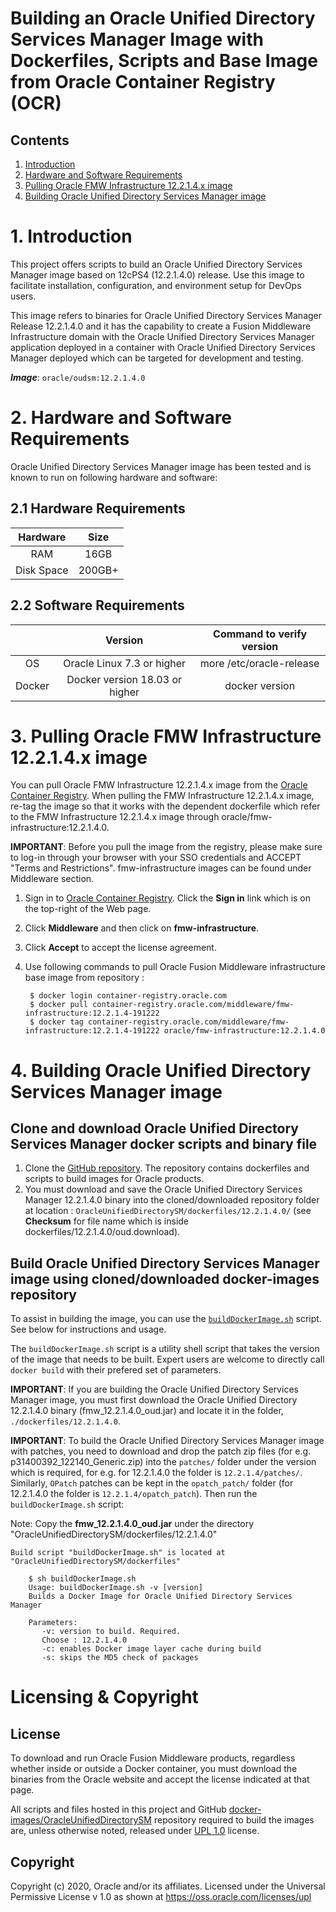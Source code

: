 Building an Oracle Unified Directory Services Manager Image with Dockerfiles, Scripts and Base Image from Oracle Container Registry (OCR)
=========================================================================================================================================

## Contents

1. [Introduction](#1-introduction)
2. [Hardware and Software Requirements](#2-hardware-and-software-requirements)
3. [Pulling Oracle FMW Infrastructure 12.2.1.4.x image](#3-pulling-oracle-fmw-infrastructure-12-2-1-4-x-image)
4. [Building Oracle Unified Directory Services Manager image](#4-building-oracle-unified-directory-services-manager-image)

# 1. Introduction
This project offers scripts to build an Oracle Unified Directory Services Manager image based on 12cPS4 (12.2.1.4.0) release. Use this image to facilitate installation, configuration, and environment setup for DevOps users. 

This image refers to binaries for Oracle Unified Directory Services Manager Release 12.2.1.4.0 and it has the capability to create a Fusion Middleware Infrastructure domain with the Oracle Unified Directory Services Manager application deployed in a container with Oracle Unified Directory Services Manager deployed which can be targeted for development and testing.

***Image***: `oracle/oudsm:12.2.1.4.0`

# 2. Hardware and Software Requirements
Oracle Unified Directory Services Manager image has been tested and is known to run on following hardware and software:

## 2.1 Hardware Requirements

| Hardware  | Size  |
| :-------: | :---: |
| RAM       | 16GB  |
| Disk Space| 200GB+|

## 2.2 Software Requirements

|       | Version                        | Command to verify version |
| :---: | :----------------------------: | :-----------------------: |
| OS    | Oracle Linux 7.3 or higher     | more /etc/oracle-release  |
| Docker| Docker version 18.03 or higher | docker version            |

# 3. Pulling Oracle FMW Infrastructure 12.2.1.4.x image
You can pull Oracle FMW Infrastructure 12.2.1.4.x image from the [Oracle Container Registry](https://container-registry.oracle.com). When pulling the FMW Infrastructure 12.2.1.4.x image, re-tag the image so that it works with the dependent dockerfile which refer to the FMW Infrastructure 12.2.1.4.x image through oracle/fmw-infrastructure:12.2.1.4.0.

**IMPORTANT**: Before you pull the image from the registry, please make sure to log-in through your browser with your SSO credentials and ACCEPT "Terms and Restrictions". fmw-infrastructure images can be found under Middleware section.

1. Sign in to [Oracle Container Registry](https://container-registry.oracle.com). Click the **Sign in** link which is on the top-right of the Web page.
2. Click **Middleware** and then click on **fmw-infrastructure**.
3. Click **Accept** to accept the license agreement.
4. Use following commands to pull Oracle Fusion Middleware infrastructure base image from repository :

        
        $ docker login container-registry.oracle.com
        $ docker pull container-registry.oracle.com/middleware/fmw-infrastructure:12.2.1.4-191222
        $ docker tag container-registry.oracle.com/middleware/fmw-infrastructure:12.2.1.4-191222 oracle/fmw-infrastructure:12.2.1.4.0

# 4. Building Oracle Unified Directory Services Manager image

## Clone and download Oracle Unified Directory Services Manager docker scripts and binary file

1. Clone the [GitHub repository](https://github.com/oracle/docker-images).
The repository contains dockerfiles and scripts to build images for Oracle products.
2. You must download and save the Oracle Unified Directory Services Manager 12.2.1.4.0 binary into the cloned/downloaded repository folder at location : `OracleUnifiedDirectorySM/dockerfiles/12.2.1.4.0/` (see **Checksum** for file name which is inside dockerfiles/12.2.1.4.0/oud.download).

## Build Oracle Unified Directory Services Manager image using cloned/downloaded docker-images repository

To assist in building the image, you can use the [`buildDockerImage.sh`](dockerfiles/buildDockerImage.sh) script. See below for instructions and usage.

The `buildDockerImage.sh` script is a utility shell script that takes the version of the image that needs to be built. Expert users are welcome to directly call `docker build` with their prefered set of parameters.

**IMPORTANT**: If you are building the Oracle Unified Directory Services Manager image, you must first download the Oracle Unified Directory 12.2.1.4.0 binary (fmw_12.2.1.4.0_oud.jar) and locate it in the folder, `./dockerfiles/12.2.1.4.0`.

**IMPORTANT**: To build the Oracle Unified Directory Services Manager image with patches, you need to download and drop the patch zip files (for e.g. p31400392_122140_Generic.zip) into the `patches/` folder under the version which is required, for e.g. for 12.2.1.4.0 the folder is `12.2.1.4/patches/`.  Similarly, `OPatch` patches can be kept in the `opatch_patch/` folder (for 12.2.1.4.0 the folder is `12.2.1.4/opatch_patch`). Then run the `buildDockerImage.sh` script:

Note: Copy the **fmw_12.2.1.4.0_oud.jar** under the directory "OracleUnifiedDirectorySM/dockerfiles/12.2.1.4.0"

    Build script "buildDockerImage.sh" is located at "OracleUnifiedDirectorySM/dockerfiles"

        $ sh buildDockerImage.sh
        Usage: buildDockerImage.sh -v [version]
        Builds a Docker Image for Oracle Unified Directory Services Manager

        Parameters:
           -v: version to build. Required.
           Choose : 12.2.1.4.0
           -c: enables Docker image layer cache during build
           -s: skips the MD5 check of packages

# Licensing & Copyright

## License
To download and run Oracle Fusion Middleware products, regardless whether inside or outside a Docker container, you must download the binaries from the Oracle website and accept the license indicated at that page.

All scripts and files hosted in this project and GitHub [docker-images/OracleUnifiedDirectorySM](./) repository required to build the images are, unless otherwise noted, released under [UPL 1.0](https://oss.oracle.com/licenses/upl/) license.

## Copyright
Copyright (c) 2020, Oracle and/or its affiliates.
Licensed under the Universal Permissive License v 1.0 as shown at https://oss.oracle.com/licenses/upl
